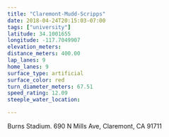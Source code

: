 ```yaml
---
title: "Claremont-Mudd-Scripps"
date: 2018-04-24T20:15:03-07:00
tags: ["university"]
latitude: 34.1001655
longitude: -117.7049907
elevation_meters:
distance_meters: 400.00
lap_lanes: 9
home_lanes: 9
surface_type: artificial
surface_color: red
turn_diameter_meters: 67.51
speed_rating: 12.09
steeple_water_location:

---
```

Burns Stadium. 690 N Mills Ave, Claremont, CA 91711
<!--more-->
